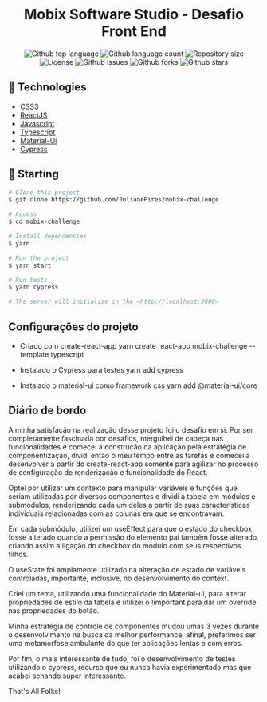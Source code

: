 <div align="center" id="top"> 
  &#xa0;
</div>

<h1 align="center">Mobix Software Studio - Desafio Front End</h1>

<p align="center">
  <img alt="Github top language" src="https://img.shields.io/github/languages/top/JulianePires/mobix-challenge?color=56BEB8">

  <img alt="Github language count" src="https://img.shields.io/github/languages/count/JulianePires/mobix-challenge?color=56BEB8">

  <img alt="Repository size" src="https://img.shields.io/github/repo-size/JulianePires/mobix-challenge?color=56BEB8">

  <img alt="License" src="https://img.shields.io/github/license/JulianePires/mobix-challenge?color=56BEB8">

  <img alt="Github issues" src="https://img.shields.io/github/issues/JulianePires/mobix-challenge?color=56BEB8" />

  <img alt="Github forks" src="https://img.shields.io/github/forks/JulianePires/mobix-challenge?color=56BEB8" />

  <img alt="Github stars" src="https://img.shields.io/github/stars/JulianePires/mobix-challenge?color=56BEB8" />
</p>

## :rocket: Technologies ##

- [CSS3](https://www.w3schools.com/css/)
- [ReactJS](https://pt-br.reactjs.org/)
- [Javascript](https://developer.mozilla.org/pt-BR/docs/Web/JavaScript)
- [Typescript](https://www.typescriptlang.org/)
- [Material-Ui](https://material-ui.com/pt/)
- [Cypress](https://www.cypress.io/)

## :checkered_flag: Starting ##

```bash
# Clone this project
$ git clone https://github.com/JulianePires/mobix-challenge

# Access
$ cd mobix-challenge

# Install dependencies
$ yarn

# Run the project
$ yarn start

# Run tests
$ yarn cypress

# The server will initialize in the <http://localhost:3000>
```


## Configurações do projeto

- Criado com create-react-app
  yarn create react-app mobix-challenge --template typescript

- Instalado o Cypress para testes
  yarn add cypress

- Instalado o material-ui como framework css
  yarn add @material-ui/core

## Diário de bordo

A minha satisfação na realização desse projeto foi o desafio em si. Por ser completamente fascinada por desafios, mergulhei de cabeça nas funcionalidades e comecei a construção da aplicação pela estratégia de componentização, dividi então o meu tempo entre as tarefas e comecei a desenvolver a partir do create-react-app somente para agilizar no processo de configuração de renderização e funcionalidade do React. 

Optei por utilizar um contexto para manipular variáveis e funções que seriam utilizadas por diversos componentes e dividi a tabela em módulos e submódulos, renderizando cada um deles a partir de suas características individuais relacionadas com as colunas em que se encontravam.

Em cada submódulo, utilizei um useEffect para que o estado do checkbox fosse alterado quando a permissão do elemento pai também fosse alterado, criando assim a ligação do checkbox do módulo com seus respectivos filhos.

O useState foi amplamente utilizado na alteração de estado de variáveis controladas, importante, inclusive, no desenvolvimento do context.

Criei um tema, utilizando uma funcionalidade do Material-ui, para alterar propriedades de estilo da tabela e utilizei o !important para dar um override nas propriedades do botão.

Minha estratégia de controle de componentes mudou umas 3 vezes durante o desenvolvimento na busca da melhor performance, afinal, preferimos ser uma metamorfose ambulante do que ter aplicações lentas e com erros.

Por fim, o mais interessante de tudo, foi o desenvolvimento de testes utilizando o cypress, recurso que eu nunca havia experimentado mas que acabei achando super interessante.

That's All Folks!